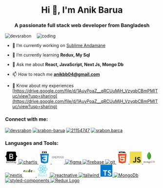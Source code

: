 <h1 align="center">Hi 👋, I'm Anik Barua</h1>
<h3 align="center">A passionate full stack web developer from Bangladesh</h3>
<img align="right" alt="coding" width="400" src="https://enacteservices.com/wp-content/themes/twentytwenty/images/hire-developer/animation_500_l4zc9j5g.gif">

<p align="left"> <img src="https://komarev.com/ghpvc/?username=devsrabon&label=Profile%20views&color=0e75b6&style=flat" alt="devsrabon" /> </p>

- 🔭 I’m currently working on [Sublime Andamane](https://andamane.vercel.app/)

- 🌱 I’m currently learning **Redux, My Sql**

- 💬 Ask me about **React, JavaScript, Next Js, Mongo Db**

- 📫 How to reach me **anikbb04@gmail.com**

- 📄 Know about my experiences [https://drive.google.com/file/d/1AuyPoaZ__qRCUuMjH_VzyqbCBmPMITuc/view?usp=sharing](https://drive.google.com/file/d/1AuyPoaZ__qRCUuMjH_VzyqbCBmPMITuc/view?usp=sharing)

<h3 align="left">Connect with me:</h3>
<p align="left">
<a href="https://dev.to/1104anikbarua" target="blank"><img align="center" src="https://raw.githubusercontent.com/rahuldkjain/github-profile-readme-generator/master/src/images/icons/Social/devto.svg" alt="devsrabon" height="30" width="40" /></a>
<a href="https://www.linkedin.com/in/anikbb04/" target="blank"><img align="center" src="https://raw.githubusercontent.com/rahuldkjain/github-profile-readme-generator/master/src/images/icons/Social/linked-in-alt.svg" alt="srabon-barua" height="30" width="40" /></a>
<a href="https://stackoverflow.com/users/20364658/anik-barua" target="blank"><img align="center" src="https://raw.githubusercontent.com/rahuldkjain/github-profile-readme-generator/master/src/images/icons/Social/stack-overflow.svg" alt="21154747" height="30" width="40" /></a>
<a href="https://www.facebook.com/profile.php?id=100007521315781" target="blank"><img align="center" src="https://raw.githubusercontent.com/rahuldkjain/github-profile-readme-generator/master/src/images/icons/Social/facebook.svg" alt="srabon.barca" height="30" width="40" /></a>
</p>

<h3 align="left">Languages and Tools:</h3>
<p align="left"> <a href="https://getbootstrap.com" target="_blank" rel="noreferrer"> <img src="https://raw.githubusercontent.com/devicons/devicon/master/icons/bootstrap/bootstrap-plain-wordmark.svg" alt="bootstrap" width="40" height="40"/> </a> <a href="https://www.chartjs.org" target="_blank" rel="noreferrer"> <img src="https://www.chartjs.org/media/logo-title.svg" alt="chartjs" width="40" height="40"/> </a> <a href="https://www.w3schools.com/css/" target="_blank" rel="noreferrer"> <img src="https://raw.githubusercontent.com/devicons/devicon/master/icons/css3/css3-original-wordmark.svg" alt="css3" width="40" height="40"/> </a> <a href="https://expressjs.com" target="_blank" rel="noreferrer"> <img src="https://raw.githubusercontent.com/devicons/devicon/master/icons/express/express-original-wordmark.svg" alt="express" width="40" height="40"/> </a> <a href="https://www.figma.com/" target="_blank" rel="noreferrer"> <img src="https://www.vectorlogo.zone/logos/figma/figma-icon.svg" alt="figma" width="40" height="40"/> </a> <a href="https://firebase.google.com/" target="_blank" rel="noreferrer"> <img src="https://www.vectorlogo.zone/logos/firebase/firebase-icon.svg" alt="firebase" width="40" height="40"/> </a> <a href="https://git-scm.com/" target="_blank" rel="noreferrer"> <img src="https://www.vectorlogo.zone/logos/git-scm/git-scm-icon.svg" alt="git" width="40" height="40"/> </a> <a href="https://www.w3.org/html/" target="_blank" rel="noreferrer"> <img src="https://raw.githubusercontent.com/devicons/devicon/master/icons/html5/html5-original-wordmark.svg" alt="html5" width="40" height="40"/> </a> <a href="https://developer.mozilla.org/en-US/docs/Web/JavaScript" target="_blank" rel="noreferrer"> <img src="https://raw.githubusercontent.com/devicons/devicon/master/icons/javascript/javascript-original.svg" alt="javascript" width="40" height="40"/> </a> <a href="https://www.mongodb.com/" target="_blank" rel="noreferrer"> <img src="https://raw.githubusercontent.com/devicons/devicon/master/icons/mongodb/mongodb-original-wordmark.svg" alt="mongodb" width="40" height="40"/> </a> <a href="https://nextjs.org/" target="_blank" rel="noreferrer"> <img src="https://cdn.worldvectorlogo.com/logos/nextjs-2.svg" alt="nextjs" width="40" height="40"/> </a> <a href="https://nodejs.org" target="_blank" rel="noreferrer"> <img src="https://raw.githubusercontent.com/devicons/devicon/master/icons/nodejs/nodejs-original-wordmark.svg" alt="nodejs" width="40" height="40"/> </a> <a href="https://reactjs.org/" target="_blank" rel="noreferrer"> <img src="https://raw.githubusercontent.com/devicons/devicon/master/icons/react/react-original-wordmark.svg" alt="react" width="40" height="40"/> </a> <a href="https://reactnative.dev/" target="_blank" rel="noreferrer"> <img src="https://reactnative.dev/img/header_logo.svg" alt="reactnative" width="40" height="40"/> </a> <a href="https://tailwindcss.com/" target="_blank" rel="noreferrer"> <img src="https://www.vectorlogo.zone/logos/tailwindcss/tailwindcss-icon.svg" alt="tailwind" width="40" height="40"/> </a> <a href="https://www.typescriptlang.org/" target="_blank" rel="noreferrer"> <img src="https://raw.githubusercontent.com/devicons/devicon/master/icons/typescript/typescript-original.svg" alt="typescript" width="40" height="40"/> 
  </a>
  <a
            href="https://www.mongodb.com/atlas/database"
            target="_blank"
            rel="noopener noreferrer"
          >
            <img
              src="https://images.crunchbase.com/image/upload/c_lpad,h_170,w_170,f_auto,b_white,q_auto:eco,dpr_1/erkxwhl1gd48xfhe2yld"
              alt="MongoDb"
              width="40"
              height="40"
            />
          </a>
<a
            href="https://styled-components.com/"
            target="_blank"
            rel="noopener noreferrer"
          >
            <img
              alt="styled-components"
              src="https://raw.githubusercontent.com/styled-components/brand/master/styled-components.png"
              height="40"
              width="40"
            />
          </a>
  <a
            href="https://redux.js.org/"
            target="_blank"
            rel="noopener noreferrer"
          >
            <img
              src="https://raw.githubusercontent.com/reduxjs/redux/master/logo/logo.png"
              alt="Redux Logo"
              width="40"
              height="40"
            />
          </a>
</a> </p>
</a> </p>
